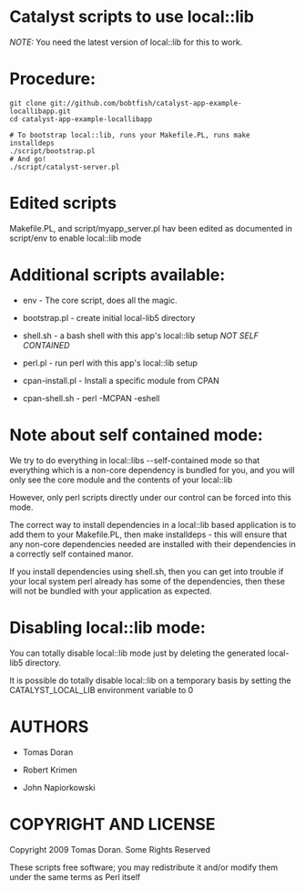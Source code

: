 # Catalyst scripts to use local::lib

*NOTE:* You need the latest version of local::lib for this to work.

# Procedure:

    git clone git://github.com/bobtfish/catalyst-app-example-locallibapp.git
    cd catalyst-app-example-locallibapp
    
    # To bootstrap local::lib, runs your Makefile.PL, runs make installdeps
    ./script/bootstrap.pl
    # And go!
    ./script/catalyst-server.pl

# Edited scripts

Makefile.PL, and script/myapp_server.pl hav been edited as documented in
script/env to enable local::lib mode

# Additional scripts available:

  * env - The core script, does all the magic.
  * bootstrap.pl - create initial local-lib5 directory

  * shell.sh - a bash shell with this app's local::lib setup _NOT SELF CONTAINED_
  * perl.pl - run perl with this app's local::lib setup

  * cpan-install.pl - Install a specific module from CPAN
  * cpan-shell.sh - perl -MCPAN -eshell

# Note about self contained mode:

We try to do everything in local::libs --self-contained mode
so that everything which is a non-core dependency is bundled for you,
and you will only see the core module and the contents of your local::lib

However, only perl scripts directly under our control can be forced into
this mode.

The correct way to install dependencies in a local::lib based application
is to add them to your Makefile.PL, then make installdeps - this will
ensure that any non-core dependencies needed are installed with their
dependencies in a correctly self contained manor.

If you install dependencies using shell.sh, then you can get into trouble
if your local system perl already has some of the dependencies, then these
will not be bundled with your application as expected.

# Disabling local::lib mode:

You can totally disable local::lib mode just by deleting the generated
local-lib5 directory.

It is possible do totally disable local::lib on a temporary basis by setting
the CATALYST_LOCAL_LIB environment variable to 0

# AUTHORS

  * Tomas Doran

  * Robert Krimen

  * John Napiorkowski

# COPYRIGHT AND LICENSE

Copyright 2009 Tomas Doran. Some Rights Reserved

These scripts free software; you may redistribute it and/or modify them under the same terms as Perl itself


